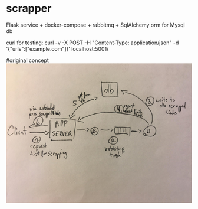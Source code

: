 # scrapper
Flask service + docker-compose + rabbitmq + SqlAlchemy orm for Mysql db


curl for testing:
curl -v -X POST -H "Content-Type: application/json" -d '{"urls":["example.com"]}' localhost:5001/

#original concept
![Alt text](schema.jpg?raw=true "schma")
